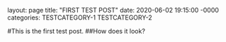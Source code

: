 layout: page
title: "FIRST TEST POST"
date: 2020-06-02 19:15:00 -0000
categories: TESTCATEGORY-1 TESTCATEGORY-2

#This is the first test post.
##How does it look?